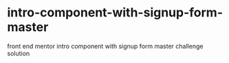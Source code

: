 # intro-component-with-signup-form-master
 front end mentor intro component with signup form master challenge solution
